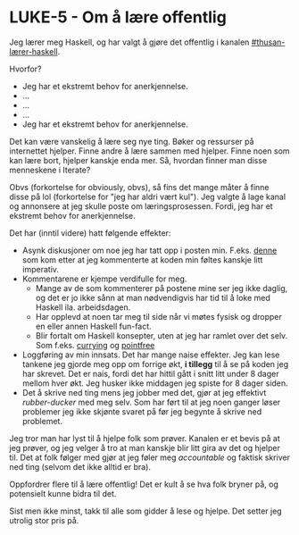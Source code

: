 # LUKE-5 - Om å lære offentlig
Jeg lærer meg Haskell, og har valgt å gjøre det offentlig i kanalen [\#thusan-lærer-haskell](https://garasjen.slack.com/archives/C05UVVAFWKB/p1695993916317479).

Hvorfor?

- Jeg har et ekstremt behov for anerkjennelse.
- ...
- ...
- ...
- Jeg har et ekstremt behov for anerkjennelse.

Det kan være vanskelig å lære seg nye ting. Bøker og ressurser på internettet hjelper. Finne andre å lære sammen med hjelper.  Finne noen som kan lære bort, hjelper kanskje enda mer. Så, hvordan finner man disse menneskene i Iterate?

Obvs (forkortelse for obviously, obvs), så fins det mange måter å finne disse på lol (forkortelse for "jeg har aldri vært kul"). Jeg valgte å lage kanal og annonsere at jeg skulle poste om læringsprosessen. Fordi, jeg har et ekstremt behov for anerkjennelse.

Det har (inntil videre) hatt følgende effekter:

- Asynk diskusjoner om noe jeg har tatt opp i posten min. F.eks. [denne](https://garasjen.slack.com/archives/C05UVVAFWKB/p1701202161473369) som kom etter at jeg kommenterte at koden min føltes kanskje litt imperativ.
- Kommentarene er kjempe verdifulle for meg. 
	- Mange av de som kommenterer på postene mine ser jeg ikke daglig, og det er jo ikke sånn at man nødvendigvis har tid til å loke med Haskell ila. arbeidsdagen. 
	- Har opplevd at noen tar meg til side når vi møtes fysisk og dropper en eller annen Haskell fun-fact.
	- Blir fortalt om Haskell konsepter, uten at jeg har ramlet over det selv. Som f.eks. [currying](https://garasjen.slack.com/archives/C05UVVAFWKB/p1697697564111259) og [pointfree](https://garasjen.slack.com/archives/C05UVVAFWKB/p1701763523321869?thread_ts=1701722188.844489&cid=C05UVVAFWKB)
- Loggføring av min innsats. Det har mange naise effekter. Jeg kan lese tankene jeg gjorde meg opp om forrige økt, **i tillegg** til å se på koden jeg har skrevet. Det er nais, fordi det har hittil gått i snitt litt under 8 dager mellom hver økt. Jeg husker ikke middagen jeg spiste for 8 dager siden.
- Det å skrive ned ting mens jeg jobber med det, gjør at jeg effektivt *rubber-ducker* med meg selv. Som har ført til at jeg noen ganger løser problemer jeg ikke skjønte svaret på før jeg begynte å skrive ned problemet. 

Jeg tror man har lyst til å hjelpe folk som prøver. Kanalen er et bevis på at jeg prøver, og jeg velger å tro at man kanskje blir litt gira av det og hjelper til. Det at folk følger med gjør at jeg føler meg *accountable* og faktisk skriver ned ting (selvom det ikke alltid er bra).

Oppfordrer flere til å lære offentlig! Det er kult å se hva folk bryner på, og potensielt kunne bidra til det. 

Sist men ikke minst, takk til alle som gidder å lese og hjelpe. Det setter jeg utrolig stor pris på.
